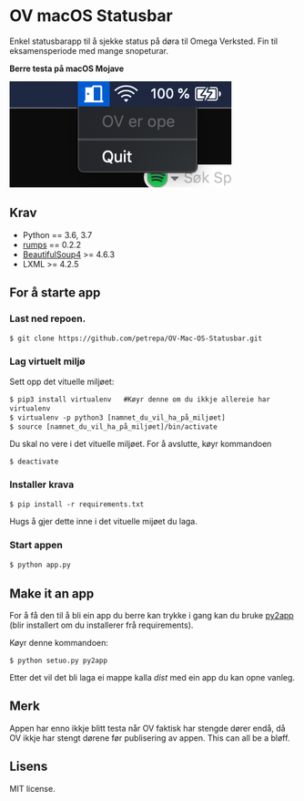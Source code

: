 # OV macOS Statusbar
Enkel statusbarapp til å sjekke status på døra til Omega Verksted. Fin til eksamensperiode med mange snopeturar.

**Berre testa på macOS Mojave**

![Skjermbilde](/images/screenshot_ovapp.png)

## Krav
  * Python == 3.6, 3.7
  * [rumps](https://github.com/jaredks/rumps) == 0.2.2
  * [BeautifulSoup4](https://www.crummy.com/software/BeautifulSoup/bs4/doc/) >= 4.6.3
  * LXML >= 4.2.5

## For å starte app
### Last ned repoen.
```
$ git clone https://github.com/petrepa/OV-Mac-OS-Statusbar.git
```
### Lag virtuelt miljø
Sett opp det vituelle miljøet:
```
$ pip3 install virtualenv   #Køyr denne om du ikkje allereie har virtualenv
$ virtualenv -p python3 [namnet_du_vil_ha_på_miljøet]
$ source [namnet_du_vil_ha_på_miljøet]/bin/activate
```
Du skal no vere i det vituelle miljøet. For å avslutte, køyr kommandoen
```
$ deactivate
```

### Installer krava
```
$ pip install -r requirements.txt
```
Hugs å gjer dette inne i det vituelle mijøet du laga.
### Start appen
```bash
$ python app.py
```
## Make it an app
For å få den til å bli ein app du berre kan trykke i gang kan du bruke [py2app](https://py2app.readthedocs.io/en/latest/) (blir installert om du installerer frå requirements).

Køyr denne kommandoen:
```
$ python setuo.py py2app
```

Etter det vil det bli laga ei mappe kalla *dist* med ein app du kan opne vanleg.

## Merk
Appen har enno ikkje blitt testa når OV faktisk har stengde dører endå, då OV ikkje har stengt dørene før publisering av appen. This can all be a bløff.

## Lisens
MIT license.

